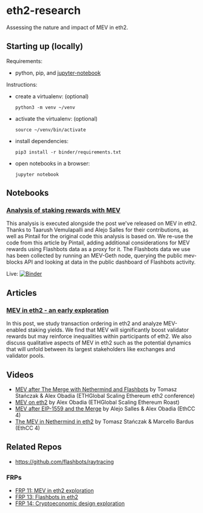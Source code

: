# eth2-research 

Assessing the nature and impact of MEV in eth2.

## Starting up (locally)
Requirements: 
* python, pip, and [jupyter-notebook](https://jupyter.readthedocs.io/en/latest/install/notebook-classic.html)

Instructions:
* create a virtualenv: (optional)

    `python3 -m venv ~/venv`
* activate the virtualenv: (optional)

    `source ~/venv/bin/activate`
* install dependencies:

    `pip3 install -r binder/requirements.txt`
* open notebooks in a browser:

    `jupyter notebook`


## Notebooks

### [Analysis of staking rewards with MEV](notebooks/mev-in-eth2/eth2-mev-calc.ipynb)
This analysis is executed alongside the post we've released on MEV in eth2. Thanks to Taarush Vemulapalli and Alejo Salles for their contributions, as well as Pintail for the original code this analysis is based on. We re-use the code from this article by Pintail, adding additional considerations for MEV rewards using Flashbots data as a proxy for it. The Flashbots data we use has been collected by running an MEV-Geth node, querying the public mev-blocks API and looking at data in the public dashboard of Flashbots activity.

Live: [![Binder](https://mybinder.org/badge_logo.svg)](https://mybinder.org/v2/gh/flashbots/eth2-research/HEAD?filepath=notebooks%2Fmev-in-eth2%2Feth2-mev-calc.ipynb)

## Articles
### [MEV in eth2 - an early exploration](https://hackmd.io/@flashbots/ryuH4gn7d)
In this post, we study transaction ordering in eth2 and analyze MEV-enabled staking yields. We find that MEV will significantly boost validator rewards but may reinforce inequalities within participants of eth2. We also discuss qualitative aspects of MEV in eth2 such as the potential dynamics that will unfold between its largest stakeholders like exchanges and validator pools.

## Videos
* [MEV after The Merge with Nethermind and Flashbots](https://youtu.be/Hjd9WowOa3g) by Tomasz Stańczak & Alex Obadia (ETHGlobal Scaling Ethereum eth2 conference)
* [MEV on eth2](https://youtu.be/zsgC6mNP9eU) by Alex Obadia (ETHGlobal Scaling Ethereum Roast)
* [MEV after EIP-1559 and the Merge](https://youtu.be/XhZ2FDMdVUM) by Alejo Salles & Alex Obadia (EthCC 4)
* [The MEV in Nethermind in eth2](https://youtu.be/6MeKNSqC2es) by Tomasz Stańczak & Marcello Bardus (EthCC 4)


## Related Repos
- https://github.com/flashbots/raytracing

### FRPs
- [FRP 11: MEV in eth2 exploration](https://github.com/flashbots/mev-research/blob/main/FRPs/FRP-11.md)
- [FRP 13: Flashbots in eth2](https://github.com/flashbots/mev-research/blob/main/FRPs/FRP-13.md)
- [FRP 14: Cryptoeconomic design exploration](https://github.com/flashbots/mev-research/blob/main/FRPs/FRP-14.md)

